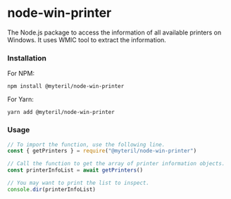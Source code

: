 # node-win-printer

The Node.js package to access the information of all available printers on Windows. It uses WMIC tool to extract the information.

### Installation

For NPM:
```shell
npm install @myteril/node-win-printer
```

For Yarn:
```shell
yarn add @myteril/node-win-printer
```

### Usage

```javascript
// To import the function, use the following line.
const { getPrinters } = require("@myteril/node-win-printer")

// Call the function to get the array of printer information objects. 
const printerInfoList = await getPrinters()

// You may want to print the list to inspect.
console.dir(printerInfoList)
```
